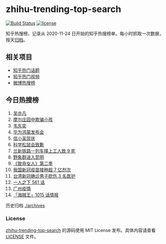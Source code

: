 # zhihu-trending-top-search

[![Build Status](https://github.com/justjavac/zhihu-trending-top-search/workflows/ci/badge.svg?branch=main)](https://github.com/justjavac/zhihu-trending-top-search/actions)
[![license](https://img.shields.io/github/license/justjavac/zhihu-trending-top-search)](https://github.com/justjavac/zhihu-trending-top-search/blob/main/LICENSE)

知乎热搜榜，记录从 2020-11-24 日开始的知乎热搜榜单。每小时抓取一次数据，按天[归档](./archives)。

## 相关项目

- [知乎热门话题](https://github.com/justjavac/zhihu-trending-hot-questions)
- [知乎热门视频](https://github.com/justjavac/zhihu-trending-hot-video)
- [微博热搜榜](https://github.com/justjavac/weibo-trending-hot-search)

## 今日热搜榜

<!-- BEGIN -->
<!-- 最后更新时间 Fri Jun 04 2021 18:11:12 GMT+0800 (China Standard Time) -->

1. [吴亦凡](https://www.zhihu.com/search?q=吴亦凡)
2. [摩尔庄园中欺骗小孩](https://www.zhihu.com/search?q=摩尔庄园)
3. [韦东奕](https://www.zhihu.com/search?q=韦东奕)
4. [华为鸿蒙发布会](https://www.zhihu.com/search?q=华为)
5. [信小呆现状](https://www.zhihu.com/search?q=信小呆)
6. [科学松鼠会致歉](https://www.zhihu.com/search?q=科学松鼠会)
7. [兰新铁路一列车撞上工人致 9 死](https://www.zhihu.com/search?q=兰新铁路)
8. [野象群进入昆明](https://www.zhihu.com/search?q=云南大象)
9. [《致命女人》第二季](https://www.zhihu.com/search?q=致命女人)
10. [我国新冠疫苗接种超 7 亿剂次](https://www.zhihu.com/search?q=新冠疫苗)
11. [台湾新冠确诊男子砍伤 3 名医护](https://www.zhihu.com/search?q=台湾疫情)
12. [一人之下 561 话](https://www.zhihu.com/search?q=一人之下)
13. [广州疫情](https://www.zhihu.com/search?q=广州疫情)
14. [「海贼王」1015 话情报](https://www.zhihu.com/search?q=海贼王)

<!-- END -->

历史归档 [./archives](./archives)

### License

[zhihu-trending-top-search](https://github.com/justjavac/zhihu-trending-top-search)
的源码使用 MIT License 发布。具体内容请查看 [LICENSE](./LICENSE) 文件。
